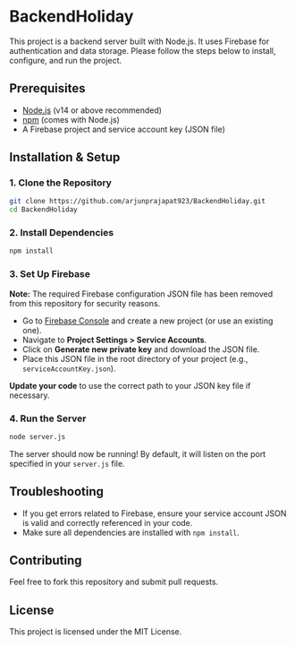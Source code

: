 # BackendHoliday

This project is a backend server built with Node.js. It uses Firebase for authentication and data storage. Please follow the steps below to install, configure, and run the project.

## Prerequisites

- [Node.js](https://nodejs.org/) (v14 or above recommended)
- [npm](https://www.npmjs.com/) (comes with Node.js)
- A Firebase project and service account key (JSON file)

## Installation & Setup

### 1. Clone the Repository

```bash
git clone https://github.com/arjunprajapat923/BackendHoliday.git
cd BackendHoliday
```

### 2. Install Dependencies

```bash
npm install
```

### 3. Set Up Firebase

**Note:** The required Firebase configuration JSON file has been removed from this repository for security reasons.

- Go to [Firebase Console](https://console.firebase.google.com/) and create a new project (or use an existing one).
- Navigate to **Project Settings > Service Accounts**.
- Click on **Generate new private key** and download the JSON file.
- Place this JSON file in the root directory of your project (e.g., `serviceAccountKey.json`).

**Update your code** to use the correct path to your JSON key file if necessary.

### 4. Run the Server

```bash
node server.js
```

The server should now be running! By default, it will listen on the port specified in your `server.js` file.

## Troubleshooting

- If you get errors related to Firebase, ensure your service account JSON is valid and correctly referenced in your code.
- Make sure all dependencies are installed with `npm install`.

## Contributing

Feel free to fork this repository and submit pull requests.

## License

This project is licensed under the MIT License.